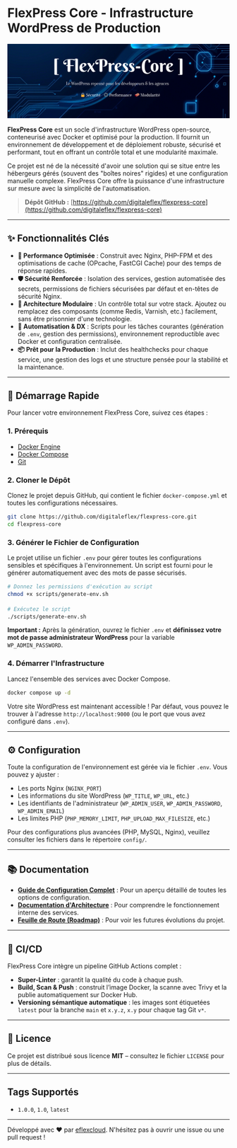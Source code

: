 # FlexPress Core - Infrastructure WordPress de Production

![FlexPress Core](https://raw.githubusercontent.com/digitaleflex/flexpress-core/main/docs/assets/flexpress-banner.png) <!-- Vous pouvez ajouter une bannière ici -->

**FlexPress Core** est un socle d'infrastructure WordPress open-source, conteneurisé avec Docker et optimisé pour la production. Il fournit un environnement de développement et de déploiement robuste, sécurisé et performant, tout en offrant un contrôle total et une modularité maximale.

Ce projet est né de la nécessité d'avoir une solution qui se situe entre les hébergeurs gérés (souvent des "boîtes noires" rigides) et une configuration manuelle complexe. FlexPress Core offre la puissance d'une infrastructure sur mesure avec la simplicité de l'automatisation.

> **Dépôt GitHub :** [https://github.com/digitaleflex/flexpress-core](https://github.com/digitaleflex/flexpress-core)

---

## ✨ Fonctionnalités Clés

-   **🚀 Performance Optimisée** : Construit avec Nginx, PHP-FPM et des optimisations de cache (OPcache, FastCGI Cache) pour des temps de réponse rapides.
-   **🛡️ Sécurité Renforcée** : Isolation des services, gestion automatisée des secrets, permissions de fichiers sécurisées par défaut et en-têtes de sécurité Nginx.
-   **🧩 Architecture Modulaire** : Un contrôle total sur votre stack. Ajoutez ou remplacez des composants (comme Redis, Varnish, etc.) facilement, sans être prisonnier d'une technologie.
-   **🤖 Automatisation & DX** : Scripts pour les tâches courantes (génération de `.env`, gestion des permissions), environnement reproductible avec Docker et configuration centralisée.
-   **📦 Prêt pour la Production** : Inclut des healthchecks pour chaque service, une gestion des logs et une structure pensée pour la stabilité et la maintenance.

---

## 🚀 Démarrage Rapide

Pour lancer votre environnement FlexPress Core, suivez ces étapes :

### 1. Prérequis

-   [Docker Engine](https://docs.docker.com/engine/install/)
-   [Docker Compose](https://docs.docker.com/compose/install/)
-   [Git](https://git-scm.com/downloads)

### 2. Cloner le Dépôt

Clonez le projet depuis GitHub, qui contient le fichier `docker-compose.yml` et toutes les configurations nécessaires.

```bash
git clone https://github.com/digitaleflex/flexpress-core.git
cd flexpress-core
```

### 3. Générer le Fichier de Configuration

Le projet utilise un fichier `.env` pour gérer toutes les configurations sensibles et spécifiques à l'environnement. Un script est fourni pour le générer automatiquement avec des mots de passe sécurisés.

```bash
# Donnez les permissions d'exécution au script
chmod +x scripts/generate-env.sh

# Exécutez le script
./scripts/generate-env.sh
```

**Important :** Après la génération, ouvrez le fichier `.env` et **définissez votre mot de passe administrateur WordPress** pour la variable `WP_ADMIN_PASSWORD`.

### 4. Démarrer l'Infrastructure

Lancez l'ensemble des services avec Docker Compose.

```bash
docker compose up -d
```

Votre site WordPress est maintenant accessible ! Par défaut, vous pouvez le trouver à l'adresse `http://localhost:9000` (ou le port que vous avez configuré dans `.env`).

---

## ⚙️ Configuration

Toute la configuration de l'environnement est gérée via le fichier `.env`. Vous pouvez y ajuster :
-   Les ports Nginx (`NGINX_PORT`)
-   Les informations du site WordPress (`WP_TITLE`, `WP_URL`, etc.)
-   Les identifiants de l'administrateur (`WP_ADMIN_USER`, `WP_ADMIN_PASSWORD`, `WP_ADMIN_EMAIL`)
-   Les limites PHP (`PHP_MEMORY_LIMIT`, `PHP_UPLOAD_MAX_FILESIZE`, etc.)

Pour des configurations plus avancées (PHP, MySQL, Nginx), veuillez consulter les fichiers dans le répertoire `config/`.

---

## 📚 Documentation

-   **[Guide de Configuration Complet](https://github.com/digitaleflex/flexpress-core/blob/main/docs/CONFIGURATION.md)** : Pour un aperçu détaillé de toutes les options de configuration.
-   **[Documentation d'Architecture](https://github.com/digitaleflex/flexpress-core/blob/main/docs/ARCHITECTURE.md)** : Pour comprendre le fonctionnement interne des services.
-   **[Feuille de Route (Roadmap)](https://github.com/digitaleflex/flexpress-core/blob/main/docs/ROADMAP.md)** : Pour voir les futures évolutions du projet.

---

## 🤖 CI/CD

FlexPress Core intègre un pipeline GitHub Actions complet :

- **Super-Linter** : garantit la qualité du code à chaque push.
- **Build, Scan & Push** : construit l’image Docker, la scanne avec Trivy et la publie automatiquement sur Docker Hub.
- **Versioning sémantique automatique** : les images sont étiquetées `latest` pour la branche `main` et `x.y.z`, `x.y` pour chaque tag Git `v*`.

---

## 📜 Licence

Ce projet est distribué sous licence **MIT** – consultez le fichier `LICENSE` pour plus de détails.

---

## Tags Supportés

-   `1.0.0`, `1.0`, `latest`

---

Développé avec ❤️ par [eflexcloud](https://github.com/digitaleflex). N'hésitez pas à ouvrir une issue ou une pull request !
